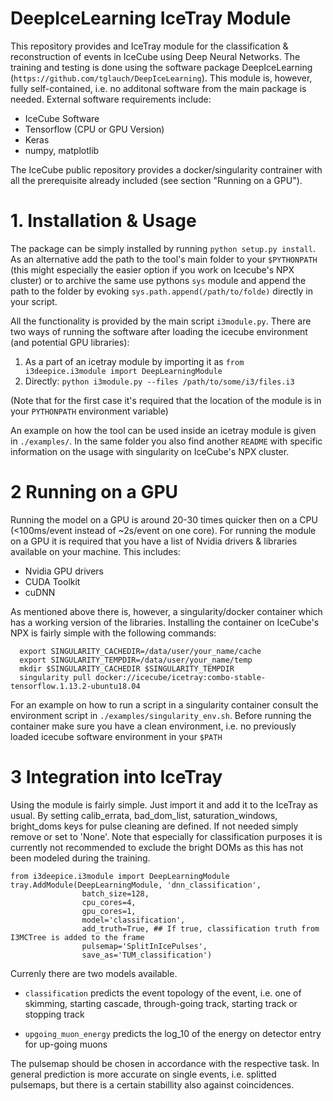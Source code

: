 # DeepIceLearning IceTray Module

This repository provides and IceTray module for the classification & reconstruction of events in IceCube using Deep Neural Networks. The training and testing is done using the software package DeepIceLearning (`https://github.com/tglauch/DeepIceLearning`). This module is, however, fully self-contained, i.e. no additonal software from the main package is needed. External software requirements include:
- IceCube Software
- Tensorflow (CPU or GPU Version)
- Keras
- numpy, matplotlib

The IceCube public repository provides a docker/singularity contrainer with all the prerequisite already included (see section "Running on a GPU").

# 1. Installation & Usage

The package can be simply installed by running `python setup.py install`. As an alternative add the path to the tool's main folder to your `$PYTHONPATH` (this might especially the easier option if you work on Icecube's NPX cluster) or to archive the same use pythons `sys` module and append the path to the folder by evoking `sys.path.append(/path/to/folde)` directly in your script.

All the functionality is provided by the main script `i3module.py`. There are two ways of running the software after loading the icecube environment (and potential GPU libraries):

1. As a part of an icetray module by importing it as `from i3deepice.i3module import DeepLearningModule`
2. Directly: `python i3module.py --files /path/to/some/i3/files.i3 `

(Note that for the first case it's required that the location of the module is in your `PYTHONPATH` environment variable)

An example on how the tool can be used inside an icetray module is given in `./examples/`. In the same folder you also find another `README` with specific information on the usage with singularity on IceCube's NPX cluster.


# 2 Running on a GPU

Running the model on a GPU is around 20-30 times quicker then on a CPU (<100ms/event instead of ~2s/event on one core). For running the module on a GPU it is required that you have a list of Nvidia drivers & libraries available on your machine. 
This includes:
  - Nvidia GPU drivers
  - CUDA Toolkit
  - cuDNN
  
As mentioned above there is, however, a singularity/docker container which has a working version of the libraries. Installing the container on IceCube's NPX is fairly simple with the following commands:

```
  export SINGULARITY_CACHEDIR=/data/user/your_name/cache
  export SINGULARITY_TEMPDIR=/data/user/your_name/temp
  mkdir $SINGULARITY_CACHEDIR $SINGULARITY_TEMPDIR
  singularity pull docker://icecube/icetray:combo-stable-tensorflow.1.13.2-ubuntu18.04
  ```
 
For an example on how to run a script in a singularity container consult the environment script in `./examples/singularity_env.sh`. Before running the container make sure you have a clean environment, i.e. no previously loaded icecube software environment in your `$PATH`


# 3 Integration into IceTray

Using the module is fairly simple. Just import it and add it to the IceTray as usual. By setting calib_errata, bad_dom_list, saturation_windows, bright_doms keys for pulse cleaning are defined. If not needed simply remove or set to 'None'. Note that especially for classification purposes it is currently not recommended to exclude the bright DOMs as this has not been modeled during the training.

```
from i3deepice.i3module import DeepLearningModule
tray.AddModule(DeepLearningModule, 'dnn_classification',
                batch_size=128,
                cpu_cores=4,
                gpu_cores=1,
                model='classification',
                add_truth=True, ## If true, classification truth from I3MCTree is added to the frame 
                pulsemap='SplitInIcePulses',
                save_as='TUM_classification')
```

Currenly there are two models available.

  - `classification` predicts the event topology of the event, i.e. one of skimming, starting cascade, through-going track, starting track or stopping track
  
  - `upgoing_muon_energy` predicts the log_10 of the energy on detector entry for up-going muons
  
  
The pulsemap should be chosen in accordance with the respective task. In general prediction is more accurate on single events, i.e. splitted pulsemaps, but there is a certain stabillity also against coincidences.
